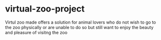 # virtual-zoo-project
Virtul zoo made offers a solution for animal lovers who do not wish to go to the zoo physically or are unable to do so but still want to enjoy the beauty and pleasure of visitng the zoo
